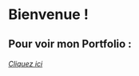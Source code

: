 # Bienvenue !
## Pour voir mon Portfolio :
###### [Cliquez ici](https://miro.com/welcomeonboard/UUtualRZT0t3MFZvN0NoUmpBakRKeWFwOUtZd3ppSThnOHdPN1ZuSDlJVnZkNllUbHNaNWFNSDByQWtnWlh1N1lyTEhqTnhMTi9lUHVseDNHSDdSVllIUDhtdERzcUpDVGo1MXlvYWs5dk9LbnY1aGpvVnRjdExrTkRzNnBxdm0hZQ==?share_link_id=681324772784)

